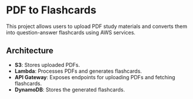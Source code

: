 # PDF to Flashcards

This project allows users to upload PDF study materials and converts them into question-answer flashcards using AWS services.

## Architecture

- **S3**: Stores uploaded PDFs.
- **Lambda**: Processes PDFs and generates flashcards.
- **API Gateway**: Exposes endpoints for uploading PDFs and fetching flashcards.
- **DynamoDB**: Stores the generated flashcards.
